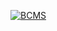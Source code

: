 [![BCMS](https://user-images.githubusercontent.com/15079459/230767506-e9cb23ee-65be-4013-887c-b723aa477f19.png)](https://thebcms.com)
